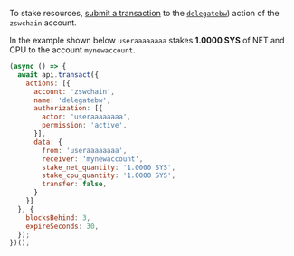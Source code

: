 To stake resources, [submit a transaction](01_how-to-submit-a-transaction.md) to the [`delegatebw`](https://github.com/zhongshuwen/zswchain)) action of the `zswchain` account.

In the example shown below `useraaaaaaaa` stakes **1.0000 SYS** of NET and CPU to the account `mynewaccount`.
```javascript
(async () => {
  await api.transact({
    actions: [{
      account: 'zswchain',
      name: 'delegatebw',
      authorization: [{
        actor: 'useraaaaaaaa',
        permission: 'active',
      }],
      data: {
        from: 'useraaaaaaaa',
        receiver: 'mynewaccount',
        stake_net_quantity: '1.0000 SYS',
        stake_cpu_quantity: '1.0000 SYS',
        transfer: false,
      }
    }]
  }, {
    blocksBehind: 3,
    expireSeconds: 30,
  });
})();
```